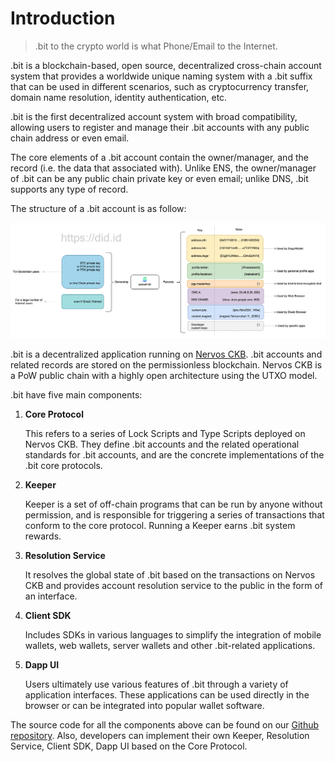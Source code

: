 # Introduction

> .bit to the crypto world is what Phone/Email to the Internet.

.bit is a blockchain-based, open source, decentralized cross-chain account system that provides a worldwide unique naming system with a .bit suffix that can be used in different scenarios, such as cryptocurrency transfer, domain name resolution, identity authentication, etc.

.bit is the first decentralized account system with broad compatibility, allowing users to register and manage their .bit accounts with any public chain address or even email.

The core elements of a .bit account contain the owner/manager, and the record (i.e. the data that associated with). Unlike ENS, the owner/manager of .bit can be any public chain private key or even email; unlike DNS, .bit supports any type of record.

The structure of a .bit account is as follow:

<img src="./image-20210721120318336.png" alt=".bit Account Structure" />

.bit is a decentralized application running on [Nervos CKB](https://www.nervos.org/). .bit accounts and related records are stored on the permissionless blockchain. Nervos CKB is a PoW public chain with a highly open architecture using the UTXO model.

.bit have five main components:

1. **Core Protocol**

   This refers to a series of Lock Scripts and Type Scripts deployed on Nervos CKB. They define .bit accounts and the related operational standards for .bit accounts, and are the concrete implementations of the .bit core protocols. 

2. **Keeper**

   Keeper is a set of off-chain programs that can be run by anyone without permission, and is responsible for triggering a series of transactions that conform to the core protocol. Running a Keeper earns .bit system rewards.

3. **Resolution Service**

   It resolves the global state of .bit based on the transactions on Nervos CKB and provides account resolution service to the public in the form of an interface.

4. **Client SDK**

   Includes SDKs in various languages to simplify the integration of mobile wallets, web wallets, server wallets and other .bit-related applications.

5. **Dapp UI**

   Users ultimately use various features of .bit through a variety of application interfaces. These applications can be used directly in the browser or can be integrated into popular wallet software.

The source code for all the components above can be found on our [Github repository](https://github.com/dotbitHQ). Also, developers can implement their own Keeper, Resolution Service, Client SDK, Dapp UI based on the Core Protocol.

